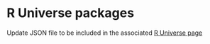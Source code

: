 # R Universe packages

Update JSON file to be included in the associated [R Universe page](https://litmusverse.r-universe.dev/)
